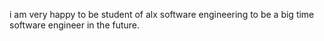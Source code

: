 i am very happy to be student of alx software engineering to be a big time software engineer in the future.

